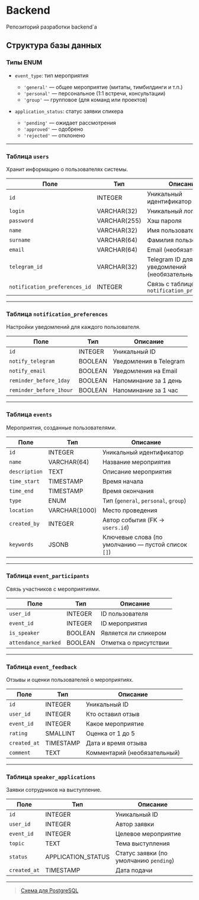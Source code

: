 # Backend
Репозиторий разработки backend`a


## Структура базы данных

### Типы ENUM
- `event_type`: тип мероприятия
  - `'general'` — общее мероприятие (митапы, тимбилдинги и т.п.)
  - `'personal'` — персональное (1:1 встречи, консультации)
  - `'group'` — групповое (для команд или проектов)

- `application_status`: статус заявки спикера
  - `'pending'` — ожидает рассмотрения
  - `'approved'` — одобрено
  - `'rejected'` — отклонено

---

### Таблица `users`
Хранит информацию о пользователях системы.

| Поле                         | Тип           | Описание                                   |
|-----------------------------|----------------|---------------------------------------------|
| `id`                        | INTEGER        | Уникальный идентификатор                   |
| `login`                     | VARCHAR(32)   | Уникальный логин                           |
| `password`                  | VARCHAR(255)   | Хэш пароля                                 |
| `name`                      | VARCHAR(32)   | Имя пользователя                           |
| `surname`                   | VARCHAR(64)   | Фамилия пользователя                       |
| `email`                     | VARCHAR(64)   | Email (необязательный)                     |
| `telegram_id`              | VARCHAR(32)   | Telegram ID для уведомлений (необязательный) |
| `notification_preferences_id` | INTEGER      | Связь с таблицей `notification_preferences` |

---

### Таблица `notification_preferences`
Настройки уведомлений для каждого пользователя.

| Поле                     | Тип     | Описание                                     |
|-------------------------|----------|----------------------------------------------|
| `id`                    | INTEGER  | Уникальный ID                                |
| `notify_telegram`       | BOOLEAN  | Уведомления в Telegram                       |
| `notify_email`          | BOOLEAN  | Уведомления на Email                         |
| `reminder_before_1day`  | BOOLEAN  | Напоминание за 1 день                        |
| `reminder_before_1hour` | BOOLEAN  | Напоминание за 1 час                         |

---

### Таблица `events`
Мероприятия, созданные пользователями.

| Поле        | Тип         | Описание                                          |
|-------------|--------------|---------------------------------------------------|
| `id`        | INTEGER      | Уникальный идентификатор                          |
| `name`      | VARCHAR(64) | Название мероприятия                              |
| `description` | TEXT       | Описание мероприятия                              |
| `time_start`| TIMESTAMP    | Время начала                                      |
| `time_end`  | TIMESTAMP    | Время окончания                                   |
| `type`      | ENUM         | Тип (`general`, `personal`, `group`)             |
| `location`  | VARCHAR(1000)| Место проведения                                  |
| `created_by`| INTEGER      | Автор события (FK → `users.id`)                   |
| `keywords`  | JSONB        | Ключевые слова (по умолчанию — пустой список `[]`) |

---

### Таблица `event_participants`
Связь участников с мероприятиями.

| Поле             | Тип      | Описание                                      |
|------------------|-----------|-----------------------------------------------|
| `user_id`        | INTEGER   | ID пользователя                               |
| `event_id`       | INTEGER   | ID мероприятия                                |
| `is_speaker`     | BOOLEAN   | Является ли спикером                          |
| `attendance_marked` | BOOLEAN| Отметка о присутствии                         |

---

### Таблица `event_feedback`
Отзывы и оценки пользователей о мероприятиях.

| Поле        | Тип      | Описание                                      |
|-------------|-----------|-----------------------------------------------|
| `id`        | INTEGER   | Уникальный ID                                 |
| `user_id`   | INTEGER   | Кто оставил отзыв                             |
| `event_id`  | INTEGER   | Какое мероприятие                             |
| `rating`    | SMALLINT  | Оценка от 1 до 5                              |
| `created_at`| TIMESTAMP | Дата и время отзыва                           |
| `comment`   | TEXT      | Комментарий (необязательный)                 |

---

### Таблица `speaker_applications`
Заявки сотрудников на выступление.

| Поле        | Тип            | Описание                                     |
|-------------|----------------|----------------------------------------------|
| `id`        | INTEGER         | Уникальный ID                                |
| `user_id`   | INTEGER         | Автор заявки                                 |
| `event_id`  | INTEGER         | Целевое мероприятие                          |
| `topic`     | TEXT            | Тема выступления                             |
| `status`    | APPLICATION_STATUS | Статус заявки (по умолчанию `pending`)     |
| `created_at`| TIMESTAMP       | Дата подачи                                  |

---

> [Схема для PostgreSQL](https://github.com/KomaruTech/Backend/blob/main/docs/schema.sql)
